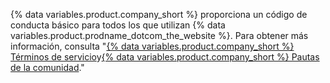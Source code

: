 {% data variables.product.company_short %} proporciona un código de conducta básico para todos los que utilizan {% data variables.product.prodname_dotcom_the_website %}. Para obtener más información, consulta "[{% data variables.product.company_short %} Términos de servicio](/free-pro-team@latest/github/site-policy/github-terms-of-service)y[{% data variables.product.company_short %} Pautas de la comunidad](/free-pro-team@latest/github/site-policy/github-community-guidelines)."

